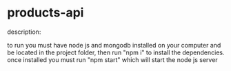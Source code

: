 # products-api

description:

to run you must have node js and mongodb installed on your computer and be located in the project folder, then run "npm i" to install the dependencies.
once installed you must run "npm start" which will start the node js server


